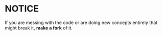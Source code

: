# **NOTICE**

If you are messing with the code or are doing new concepts entirely that might break it, **make a fork** of it.
